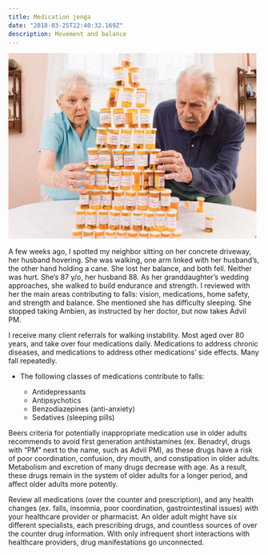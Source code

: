 ```yaml
---
title: Medication jenga
date: "2018-03-25T22:40:32.169Z"
description: Movement and balance
---
```

![home physical therapy](./medmngt.jpg)

A few weeks ago, I spotted my neighbor sitting on her concrete driveway, her husband hovering.  She was walking, one arm linked with her husband’s, the other hand holding a cane. She lost her balance, and both fell.  Neither was hurt. She’s 87 y/o, her husband 88. As her granddaughter’s wedding approaches, she walked to build endurance and strength.  I reviewed with her the main areas contributing to falls: vision, medications, home safety, and strength and balance. She mentioned she has difficulty sleeping.  She stopped taking Ambien, as instructed by her doctor, but now takes Advil PM.

I receive many client referrals for walking instability.  Most aged over 80 years, and take over four medications daily.  Medications to address chronic diseases, and medications to address other medications’ side effects.  Many fall repeatedly.

- The following classes of medications contribute to falls:

    - Antidepressants
    - Antipsychotics
    - Benzodiazepines (anti-anxiety)         
    - Sedatives (sleeping pills)

Beers criteria for potentially inappropriate medication use in older adults recommends to avoid first generation antihistamines (ex. Benadryl, drugs with “PM” next to the name, such as Advil PM), as these drugs have a risk of poor coordination, confusion, dry mouth, and constipation in older adults. Metabolism and excretion of many drugs decrease with age.  As a result, these drugs remain in the system of older adults for a longer period, and affect older adults more potently.

Review all medications (over the counter and prescription), and any health changes (ex. falls, insomnia, poor coordination, gastrointestinal issues) with your healthcare provider or pharmacist.  An older adult might have six different specialists, each prescribing drugs, and countless sources of over the counter drug information.  With only infrequent short interactions with healthcare providers, drug manifestations go unconnected.